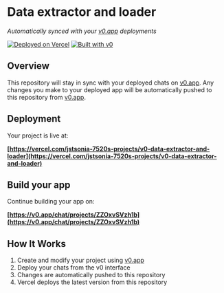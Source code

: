 # Data extractor and loader

*Automatically synced with your [v0.app](https://v0.app) deployments*

[![Deployed on Vercel](https://img.shields.io/badge/Deployed%20on-Vercel-black?style=for-the-badge&logo=vercel)](https://vercel.com/jstsonia-7520s-projects/v0-data-extractor-and-loader)
[![Built with v0](https://img.shields.io/badge/Built%20with-v0.app-black?style=for-the-badge)](https://v0.app/chat/projects/ZZOxvSVzh1b)

## Overview

This repository will stay in sync with your deployed chats on [v0.app](https://v0.app).
Any changes you make to your deployed app will be automatically pushed to this repository from [v0.app](https://v0.app).

## Deployment

Your project is live at:

**[https://vercel.com/jstsonia-7520s-projects/v0-data-extractor-and-loader](https://vercel.com/jstsonia-7520s-projects/v0-data-extractor-and-loader)**

## Build your app

Continue building your app on:

**[https://v0.app/chat/projects/ZZOxvSVzh1b](https://v0.app/chat/projects/ZZOxvSVzh1b)**

## How It Works

1. Create and modify your project using [v0.app](https://v0.app)
2. Deploy your chats from the v0 interface
3. Changes are automatically pushed to this repository
4. Vercel deploys the latest version from this repository